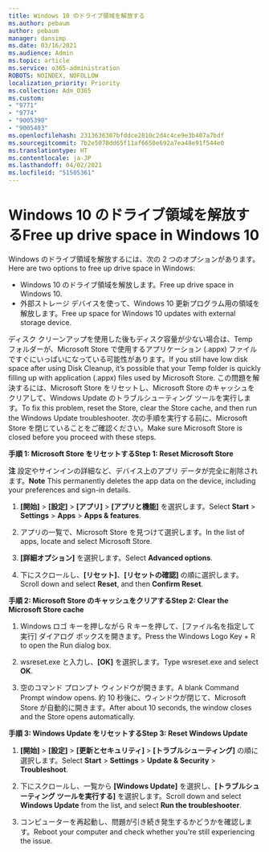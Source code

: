 ```yaml
---
title: Windows 10 のドライブ領域を解放する
ms.author: pebaum
author: pebaum
manager: dansimp
ms.date: 03/16/2021
ms.audience: Admin
ms.topic: article
ms.service: o365-administration
ROBOTS: NOINDEX, NOFOLLOW
localization_priority: Priority
ms.collection: Adm_O365
ms.custom:
- "9771"
- "9774"
- "9005390"
- "9005403"
ms.openlocfilehash: 2313636307bfddce2810c2d4c4ce9e3b407a7bdf
ms.sourcegitcommit: 7b2e5078dd65f11af6650e692a7ea48e91f544e0
ms.translationtype: HT
ms.contentlocale: ja-JP
ms.lasthandoff: 04/02/2021
ms.locfileid: "51505361"
---
```

# <a name="free-up-drive-space-in-windows-10"></a><span data-ttu-id="d7081-102">Windows 10 のドライブ領域を解放する</span><span class="sxs-lookup"><span data-stu-id="d7081-102">Free up drive space in Windows 10</span></span>

<span data-ttu-id="d7081-103">Windows のドライブ領域を解放するには、次の 2 つのオプションがあります。</span><span class="sxs-lookup"><span data-stu-id="d7081-103">Here are two options to free up drive space in Windows:</span></span>

- <span data-ttu-id="d7081-104">Windows 10 のドライブ領域を解放します。</span><span class="sxs-lookup"><span data-stu-id="d7081-104">Free up drive space in Windows 10.</span></span>
- <span data-ttu-id="d7081-105">外部ストレージ デバイスを使って、Windows 10 更新プログラム用の領域を解放します。</span><span class="sxs-lookup"><span data-stu-id="d7081-105">Free up space for Windows 10 updates with external storage device.</span></span>

<span data-ttu-id="d7081-106">ディスク クリーンアップを使用した後もディスク容量が少ない場合は、Temp フォルダーが、Microsoft Store で使用するアプリケーション (.appx) ファイルですぐにいっぱいになっている可能性があります。</span><span class="sxs-lookup"><span data-stu-id="d7081-106">If you still have low disk space after using Disk Cleanup, it’s possible that your Temp folder is quickly filling up with application (.appx) files used by Microsoft Store.</span></span> <span data-ttu-id="d7081-107">この問題を解決するには、Microsoft Store をリセットし、Microsoft Store のキャッシュをクリアして、Windows Update のトラブルシューティング ツールを実行します。</span><span class="sxs-lookup"><span data-stu-id="d7081-107">To fix this problem, reset the Store, clear the Store cache, and then run the Windows Update troubleshooter.</span></span> <span data-ttu-id="d7081-108">次の手順を実行する前に、Microsoft Store を閉じていることをご確認ください。</span><span class="sxs-lookup"><span data-stu-id="d7081-108">Make sure Microsoft Store is closed before you proceed with these steps.</span></span>

<span data-ttu-id="d7081-109">**手順 1: Microsoft Store をリセットする**</span><span class="sxs-lookup"><span data-stu-id="d7081-109">**Step 1: Reset Microsoft Store**</span></span>

<span data-ttu-id="d7081-110">**注** 設定やサインインの詳細など、デバイス上のアプリ データが完全に削除されます。</span><span class="sxs-lookup"><span data-stu-id="d7081-110">**Note** This permanently deletes the app data on the device, including your preferences and sign-in details.</span></span>

1. <span data-ttu-id="d7081-111">**[開始]** > **[設定]** > **[アプリ]** > **[アプリと機能]** を選択します。</span><span class="sxs-lookup"><span data-stu-id="d7081-111">Select **Start** > **Settings** > **Apps** > **Apps & features**.</span></span>

1. <span data-ttu-id="d7081-112">アプリの一覧で、Microsoft Store を見つけて選択します。</span><span class="sxs-lookup"><span data-stu-id="d7081-112">In the list of apps, locate and select Microsoft Store.</span></span>

1. <span data-ttu-id="d7081-113">**[詳細オプション]** を選択します。</span><span class="sxs-lookup"><span data-stu-id="d7081-113">Select **Advanced options**.</span></span>

1. <span data-ttu-id="d7081-114">下にスクロールし、**[リセット]**、**[リセットの確認]** の順に選択します。</span><span class="sxs-lookup"><span data-stu-id="d7081-114">Scroll down and select **Reset**, and then **Confirm Reset**.</span></span>

<span data-ttu-id="d7081-115">**手順 2: Microsoft Store のキャッシュをクリアする**</span><span class="sxs-lookup"><span data-stu-id="d7081-115">**Step 2: Clear the Microsoft Store cache**</span></span>

1. <span data-ttu-id="d7081-116">Windows ロゴ キーを押しながら R キーを押して、[ファイル名を指定して実行] ダイアログ ボックスを開きます。</span><span class="sxs-lookup"><span data-stu-id="d7081-116">Press the Windows Logo Key + R to open the Run dialog box.</span></span>

1. <span data-ttu-id="d7081-117">wsreset.exe と入力し、**[OK]** を選択します。</span><span class="sxs-lookup"><span data-stu-id="d7081-117">Type wsreset.exe and select **OK**.</span></span>

1. <span data-ttu-id="d7081-118">空のコマンド プロンプト ウィンドウが開きます。</span><span class="sxs-lookup"><span data-stu-id="d7081-118">A blank Command Prompt window opens.</span></span> <span data-ttu-id="d7081-119">約 10 秒後に、ウィンドウが閉じて、Microsoft Store が自動的に開きます。</span><span class="sxs-lookup"><span data-stu-id="d7081-119">After about 10 seconds, the window closes and the Store opens automatically.</span></span>

<span data-ttu-id="d7081-120">**手順 3: Windows Update をリセットする**</span><span class="sxs-lookup"><span data-stu-id="d7081-120">**Step 3: Reset Windows Update**</span></span>

1. <span data-ttu-id="d7081-121">**[開始]** > **[設定]** > **[更新とセキュリティ]** > **[トラブルシューティング]** の順に選択します。</span><span class="sxs-lookup"><span data-stu-id="d7081-121">Select **Start** > **Settings** > **Update & Security** > **Troubleshoot**.</span></span>

1. <span data-ttu-id="d7081-122">下にスクロールし、一覧から **[Windows Update]** を選択し、**[トラブルシューティング ツールを実行する]** を選択します。</span><span class="sxs-lookup"><span data-stu-id="d7081-122">Scroll down and select **Windows Update** from the list, and select **Run the troubleshooter**.</span></span>

1. <span data-ttu-id="d7081-123">コンピューターを再起動し、問題が引き続き発生するかどうかを確認します。</span><span class="sxs-lookup"><span data-stu-id="d7081-123">Reboot your computer and check whether you're still experiencing the issue.</span></span>

